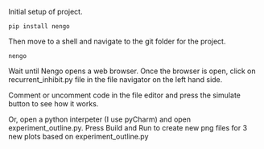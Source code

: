 Initial setup of project. 


```
pip install nengo
```

Then move to a shell and navigate to the git folder for the project.
```
nengo
```

Wait until Nengo opens a web browser. Once the browser is open, click on recurrent_inhibit.py file in the file navigator on the left hand side.

Comment or uncomment code in the file editor and press the simulate button to see how it works.

Or, open a python interpeter (I use pyCharm) and open experiment_outline.py. Press Build and Run to create new png files for 3 new plots based on experiment_outline.py
